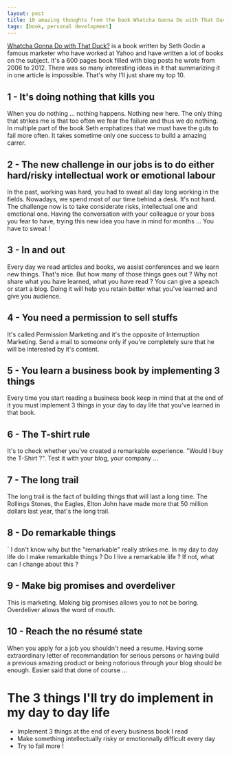 ```yaml
---
layout: post
title: 10 amazing thoughts from the book Whatcha Gonna Do with That Duck?
tags: [book, personal development]
---
```


[Whatcha Gonna Do with That Duck?](http://www.amazon.com/Whatcha-Gonna-That-Duck-Provocations/dp/1591846099) is a book written by Seth Godin a famous marketer who have worked at Yahoo and have written a lot of books on the subject. It's a 600 pages book filled with blog posts he wrote from 2006 to 2012. There was so many interesting ideas in it that summarizing it in one article is impossible. That's why I'll just share my top 10.

## 1 - It's doing nothing that kills you

When you do nothing ... nothing happens. Nothing new here. The only thing that strikes me is that too often we fear the failure and thus we do nothing. In multiple part of the book Seth emphatizes that we must have the guts to fail more often. It takes sometime only one success to build a amazing carrer.

## 2 - The new challenge in our jobs is to do either hard/risky intellectual work or emotional labour

In the past, working was hard, you had to sweat all day long working in the fields. Nowadays, we spend most of our time behind a desk. It's not hard. The challenge now is to take considerate risks, intellectual one and emotional one. Having the conversation with your colleague or your boss you fear to have, trying this new idea you have in mind for months ... You have to sweat !

## 3 - In and out

Every day we read articles and books, we assist conferences and we learn new things. That's nice. But how many of those things goes out ? Why not share what you have learned, what you have read ? You can give a speach or start a blog. Doing it will help you retain better what you've learned and give you audience.

## 4 - You need a permission to sell stuffs

It's called Permission Marketing and it's the opposite of Interruption Marketing. Send a mail to someone only if you're completely sure that he will be interested by it's content. 

## 5 - You learn a business book by implementing 3 things

Every time you start reading a business book keep in mind that at the end of it you must implement 3 things in your day to day life that you've learned in that book.

## 6 - The T-shirt rule

It's to check whether you've created a remarkable experience. "Would I buy the T-Shirt ?". Test it with your blog, your company ...

## 7 - The long trail

The long trail is the fact of building things that will last a long time. The Rollings Stones, the Eagles, Elton John have made more that 50 million dollars last year, that's the long trail.

## 8 - Do remarkable things
`
I don't know why but the "remarkable" really strikes me. In my day to day life do I make remarkable things ? Do I live a remarkable life ? If not, what can I change about this ?

## 9 - Make big promises and overdeliver

This is marketing. Making big promises allows you to not be boring. Overdeliver allows the word of mouth.

## 10 - Reach the no résumé state

When you apply for a job you shouldn't need a resume. Having some extraordinary letter of recommandation for serious persons or having build a previous amazing product or being notorious through your blog should be enough. Easier said that done of course ...

# The 3 things I'll try do implement in my day to day life

* Implement 3 things at the end of every business book I read
* Make something intellectually risky or emotionnally difficult every day
* Try to fail more !

